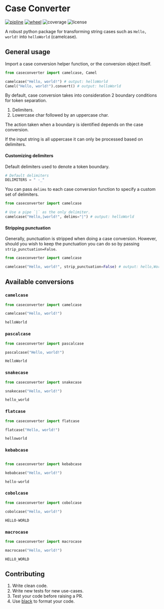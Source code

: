 # Case Converter

[![pipline](https://img.shields.io/gitlab/pipeline/chrisdoherty4/python-case-converter)](https://gitlab.com/chrisdoherty4/python-case-converter/-/pipelines) [![wheel](https://img.shields.io/pypi/wheel/case-converter)](https://pypi.org/project/case-converter/) ![coverage](https://gitlab.com/chrisdoherty4/python-case-converter/badges/master/coverage.svg) ![license](https://img.shields.io/github/license/chrisdoherty4/python-case-converter)

A robust python package for transforming string cases such as `Hello, world!` into
 `helloWorld` (camelcase).

## General usage

Import a case conversion helper function, or the conversion object itself.

```python
from caseconverter import camelcase, Camel

camelcase("Hello, world!") # output: helloWorld
Camel("Hello, world!").convert() # output: helloWorld
```

By default, case conversion takes into consideration 2 boundary conditions for
token separation.

1. Delimiters.
2. Lowercase char followed by an uppercase char.

The action taken when a boundary is identified depends on the case conversion.

If the input string is all uppercase it can only be processed based on delimiters.

#### Customizing delimiters

Default delimiters used to denote a token boundary.

```python
# Default delimiters
DELIMITERS = " -_"
```

You can pass `delims` to each case conversion function to specify a custom
set of delimiters.

```python
from caseconverter import camelcase

# Use a pipe `|` as the only delimiter.
camelcase("Hello,|world!", delims="|") # output: helloWorld
```

#### Stripping punctuation

Generally, punctuation is stripped when doing a case conversion. However, should you
wish to keep the punctuation you can do so by passing `strip_punctuation=False`.

```python
from caseconverter import camelcase

camelcase("Hello, world!", strip_punctuation=False) # output: hello,World!
```

## Available conversions

### `camelcase`

```python
from caseconverter import camelcase

camelcase("Hello, world!") 
```

```text
helloWorld
```

### `pascalcase`

```python
from caseconverter import pascalcase

pascalcase("Hello, world!")
```

```text
HelloWorld
```

### `snakecase`

```python
from caseconverter import snakecase

snakecase("Hello, world!")
```

```text
hello_world
```

### `flatcase`

```python
from caseconverter import flatcase

flatcase("Hello, world!")
```

```text
helloworld
```

### `kebabcase`

```python

from caseconverter import kebabcase

kebabcase("Hello, world!")
```

```text
hello-world
```

### `cobolcase`

```python
from caseconverter import cobolcase

cobolcase("Hello, world!")
```

```text
HELLO-WORLD
```

### `macrocase`

```python
from caseconverter import macrocase

macrocase("Hello, world!")
```

```text
HELLO_WORLD
```

## Contributing

1. Write clean code.
2. Write new tests for new use-cases.
3. Test your code before raising a PR.
4. Use [black](https://pypi.org/project/black/) to format your code.
